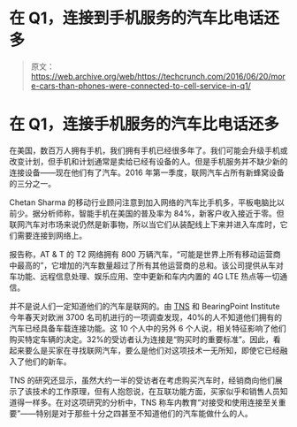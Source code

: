 # 在 Q1，连接到手机服务的汽车比电话还多 

> 原文：<https://web.archive.org/web/https://techcrunch.com/2016/06/20/more-cars-than-phones-were-connected-to-cell-service-in-q1/>

# 在 Q1，连接手机服务的汽车比电话还多

在美国，数百万人拥有手机，我们拥有手机已经很多年了。我们可能会升级手机或改变计划，但手机和计划通常是卖给已经有设备的人。但是手机服务并不缺少新的连接设备——现在他们有了汽车。2016 年第一季度，联网汽车占所有新蜂窝设备的三分之一。

Chetan Sharma 的移动行业顾问注意到加入网络的汽车比手机多，平板电脑比以前少。据分析师称，智能手机在美国的普及率为 84%，新客户收入接近于零。但联网汽车对市场来说仍然是新事物，所以当它们从装配线上下来并进入车库时，它们需要连接到网络上。

报告称，AT & T 的 T2 网络拥有 800 万辆汽车，“可能是世界上所有移动运营商中最高的”，它增加的汽车数量超过了所有其他运营商的总和。该公司提供从车对车功能、远程信息处理、娱乐应用、空中更新和车内内置的 4G LTE 热点等一切通信。

并不是说人们一定知道他们的汽车是联网的。由 [TNS](https://web.archive.org/web/20220927183304/https://beta.techcrunch.com/2008/03/03/tns-buys-compete-for-75-million/) 和 BearingPoint Institute 今年春天对欧洲 3700 名司机进行的一项调查发现，40%的人不知道他们拥有的汽车已经具备车载连接功能。这 10 个人中的另外 6 个人说，相关特征影响了他们购买特定车辆的决定。32%的受访者认为连接是“购买时的重要标准”。因此，看起来要么是买家在寻找联网汽车，要么是他们对这项技术一无所知，即使它已经融入了他们的新车。

TNS 的研究还显示，虽然大约一半的受访者在考虑购买汽车时，经销商向他们展示了该技术的工作原理，但有人抱怨说，在互联功能方面，买家似乎和销售人员知道得一样多。在对这项研究的分析中，TNS 称车内教育“对接受和使用连接至关重要”——特别是对于那些十分之四甚至不知道他们的汽车能做什么的人。